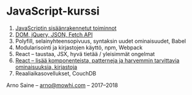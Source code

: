 # JavaScript-kurssi

1. [JavaScriptin sisäänrakennetut toiminnot   ](osa-1-javascriptin-sisaeaenrakennetut-toiminnot/sisaeltoe.md)
2. [DOM, jQuery, JSON, Fetch API   ](osa-2-dom-jquery-json-fetch-api/sisaeltoe.md)
3. Polyfill, selainyhteensopivuus, syntaksin uudet ominaisuudet, Babel
4. Modularisointi ja kirjastojen käyttö, npm, Webpack
5. React – taustaa, JSX, hyvä tietää / yleisimmät ongelmat
6. [React – lisää komponenteista, patterneja ja harvemmin tarvittavia ominaisuuksia, kirjastoja](react-lisaeae-komponenteista-uudelleenkaeytettaevien-toimintojen-teko-kirjastoja/sisaeltoe.md)
7. Reaaliaikasovellukset, CouchDB

Arno Saine – [arno@mowhi.com](mailto:arno@mowhi.com) – 2017–2018



